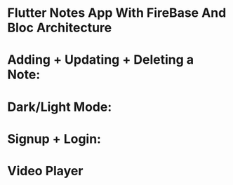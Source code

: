 # Flutter Notes App With FireBase And Bloc Architecture
# Adding + Updating + Deleting a Note:
# Dark/Light Mode:
# Signup + Login:
# Video Player

